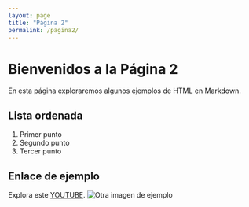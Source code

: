 ```yaml
---
layout: page
title: "Página 2"
permalink: /pagina2/
---
```


# Bienvenidos a la Página 2

En esta página exploraremos algunos ejemplos de HTML en Markdown.

## Lista ordenada

1. Primer punto
2. Segundo punto
3. Tercer punto

## Enlace de ejemplo

Explora este [YOUTUBE](https://www.youtube.com).
![Otra imagen de ejemplo](https://via.placeholder.com/150)
